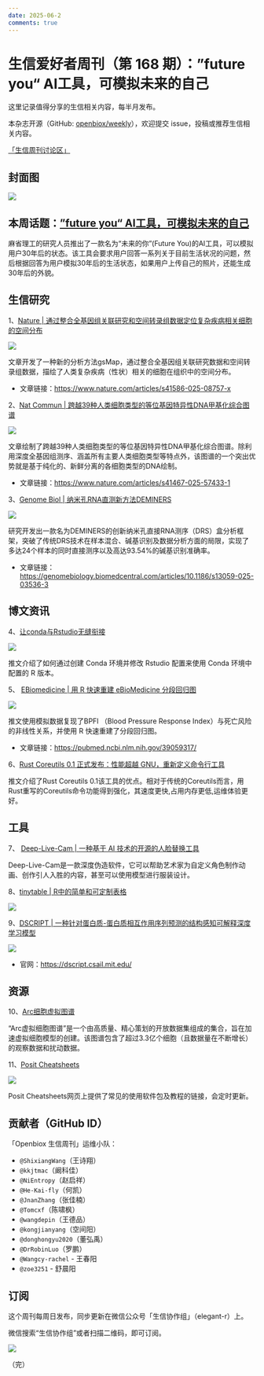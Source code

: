 ```yaml
---
date: 2025-06-2
comments: true
---
```

# 生信爱好者周刊（第 168 期）：”future you“ AI工具，可模拟未来的自己


这里记录值得分享的生信相关内容，每半月发布。

本杂志开源（GitHub: [openbiox/weekly](https://github.com/openbiox/weekly "openbiox/weekly")），欢迎提交 issue，投稿或推荐生信相关内容。

[「生信周刊讨论区」](https://github.com/openbiox/weekly/discussions "「生信周刊讨论区」")

## 封面图


![](https://files.mdnice.com/user/77986/a35691fe-9546-4e62-832e-7fb343c8562f.png)


## 本周话题：[”future you“ AI工具，可模拟未来的自己](https://link.mail.beehiiv.com/ss/c/u001.vEfF-7mPRRMxHoaM7zwG0r1SnOLcokYHCT3ydEJp8WHw75p9n8PN9Wa-Zvbh6UeFOhtE8L7P47nZKH2Hfg5Aj8Qyi3BXm8A27ZJIbcFZ4xuc81pAw6Jc6vMnSzCadwqMWjmPbDWbv909OKHk0XIfBqVR0UOrH89arTjm96ZX4af4paHVJEeMz3kRZNshstI61pDpgjeazVEUyOyQ-ZfKd_SsaKtNUQtJ1P9VchXTGCC4PE_sd6LutgrmhstsLa4Hps5Spdx9_dd8ndPMKRzlvi9CzBHc2gIP6433tUXx_UUjz7fT95wSfbD5XMEnq82e/4af/ZL1ziPqWRrOseLstfoyWwQ/h3/h001.7b-2ly31c5t3GyaY7IMX6noLiXHiU9hEt30T8R8T3YM "”future you“ AI工具，可模拟未来的自己")

麻省理工的研究人员推出了一款名为“未来的你”(Future You)的AI工具，可以模拟用户30年后的状态。该工具会要求用户回答一系列关于目前生活状况的问题，然后根据回答为用户模拟30年后的生活状态，如果用户上传自己的照片，还能生成30年后的外貌。

## 生信研究
1、[Nature | 通过整合全基因组关联研究和空间转录组数据定位复杂疾病相关细胞的空间分布](https://mp.weixin.qq.com/s/tndB5cG7ZW4mwoOUnY6zeA)


![](https://files.mdnice.com/user/77986/861dc4f1-d412-478e-9ec4-b5876c49f3bf.png)


文章开发了一种新的分析方法gsMap，通过整合全基因组关联研究数据和空间转录组数据，描绘了人类复杂疾病（性状）相关的细胞在组织中的空间分布。

- 文章链接：https://www.nature.com/articles/s41586-025-08757-x

2、[Nat Commun | 跨越39种人类细胞类型的等位基因特异性DNA甲基化综合图谱](https://mp.weixin.qq.com/s/vDYCA1sGKwBguIrqyF-8NA)


![](https://files.mdnice.com/user/77986/bde1d270-84d9-4995-91fe-87c2dd7f513a.png)


文章绘制了跨越39种人类细胞类型的等位基因特异性DNA甲基化综合图谱。除利用深度全基因组测序、涵盖所有主要人类细胞类型等特点外，该图谱的一个突出优势就是基于纯化的、新鲜分离的各细胞类型的DNA绘制。

- 文章链接：https://www.nature.com/articles/s41467-025-57433-1

3、[Genome Biol | 纳米孔RNA直测新方法DEMINERS](https://mp.weixin.qq.com/s/p5Rgx_fM1B-1tZImL0dy2Q)   


![](https://files.mdnice.com/user/77986/59f2ad5b-189c-43cc-bf77-cbc2bccb5640.png)


研究开发出一款名为DEMINERS的创新纳米孔直接RNA测序（DRS）盒分析框架，突破了传统DRS技术在样本混合、碱基识别及数据分析方面的局限，实现了多达24个样本的同时直接测序以及高达93.54%的碱基识别准确率。   

- 文章链接：https://genomebiology.biomedcentral.com/articles/10.1186/s13059-025-03536-3
## 博文资讯

4、[让conda与Rstudio无缝衔接](https://mp.weixin.qq.com/s/6-sSQgNTwCrHNCsRLh5xcw)


![](https://files.mdnice.com/user/77986/b1c77274-5af1-47f4-852d-28f55cb0029f.png)


推文介绍了如何通过创建 Conda 环境并修改 Rstudio 配置来使用 Conda 环境中配置的 R 版本。

5、 [EBiomedicine | 用 R 快速重建 eBioMedicine 分段回归图](https://mp.weixin.qq.com/s/zoz_2hWDFukBcaj0XfmdPw)


![](https://files.mdnice.com/user/77986/595c6fde-6727-4598-8b5a-e9553334dad4.png)

推文使用模拟数据复现了BPFI （Blood Pressure Response Index）与死亡风险的非线性关系，并使用 R 快速重建了分段回归图。
- 文章链接：https://pubmed.ncbi.nlm.nih.gov/39059317/

6、[Rust Coreutils 0.1 正式发布：性能超越 GNU，重新定义命令行工具](https://mp.weixin.qq.com/s/2xu8d9sTyHeoSzFo-kyrIg)

推文介绍了Rust Coreutils 0.1该工具的优点。相对于传统的Coreutils而言，用Rust重写的Coreutils命令功能得到强化，其速度更快,占用内存更低,运维体验更好。
## 工具

7、 [Deep-Live-Cam | 一种基于 AI 技术的开源的人脸替换工具](https://github.com/hacksider/Deep-Live-Cam "Deep-Live-Cam | 一种基于 AI 技术的开源的人脸替换工具")



Deep-Live-Cam是一款深度伪造软件，它可以帮助艺术家为自定义角色制作动画、创作引人入胜的内容，甚至可以使用模型进行服装设计。

8、[tinytable | R中的简单和可定制表格](https://github.com/vincentarelbundock/tinytable "tinytable | R中的简单和可定制表格")


![](https://files.mdnice.com/user/77986/c2d76903-16e9-4697-9c48-47aec140fd91.png)


9、[DSCRIPT | 一种针对蛋白质-蛋白质相互作用序列预测的结构感知可解释深度学习模型](https://github.com/samsledje/D-SCRIPT "DSCRIPT | 一种针对蛋白质-蛋白质相互作用序列预测的结构感知可解释深度学习模型")


![](https://files.mdnice.com/user/77986/83f3611e-e388-4368-971f-df1866e2ae04.png)


- 官网：https://dscript.csail.mit.edu/

## 资源

10、[Arc细胞虚拟图谱](https://github.com/ArcInstitute/arc-virtual-cell-atlas "Arc细胞虚拟图谱")

“Arc虚拟细胞图谱”是一个由高质量、精心策划的开放数据集组成的集合，旨在加速虚拟细胞模型的创建。该图谱包含了超过3.3亿个细胞（且数据量在不断增长）的观察数据和扰动数据。

11、[Posit Cheatsheets](https://posit.co/resources/cheatsheets/ "Posit Cheatsheets")


![](https://files.mdnice.com/user/77986/8f60796b-5acb-4672-aeba-cf417fb8e7bd.png)

Posit Cheatsheets网页上提供了常见的使用软件包及教程的链接，会定时更新。



## 贡献者（GitHub ID）

「Openbiox 生信周刊」运维小队：

- `@ShixiangWang`（王诗翔）
- `@kkjtmac`（阚科佳）
- `@NiEntropy`（赵启祥）
- `@He-Kai-fly`（何凯）
- `@JnanZhang`（张佳楠）
- `@Tomcxf`（陈啸枫）
- `@wangdepin`（王德品）
- `@kongjianyang`（空间阳）
- `@donghongyu2020`（董弘禹）
- `@DrRobinLuo`（罗鹏）
- `@Wangcy-rachel` - 王春阳
- `@zoe3251` - 舒晨阳

## 订阅

这个周刊每周日发布，同步更新在微信公众号「生信协作组」（elegant-r）上。

微信搜索“生信协作组”或者扫描二维码，即可订阅。

![](https://weekly-1301043367.cos.ap-shanghai.myqcloud.com/20250413112010173.png)

（完）

